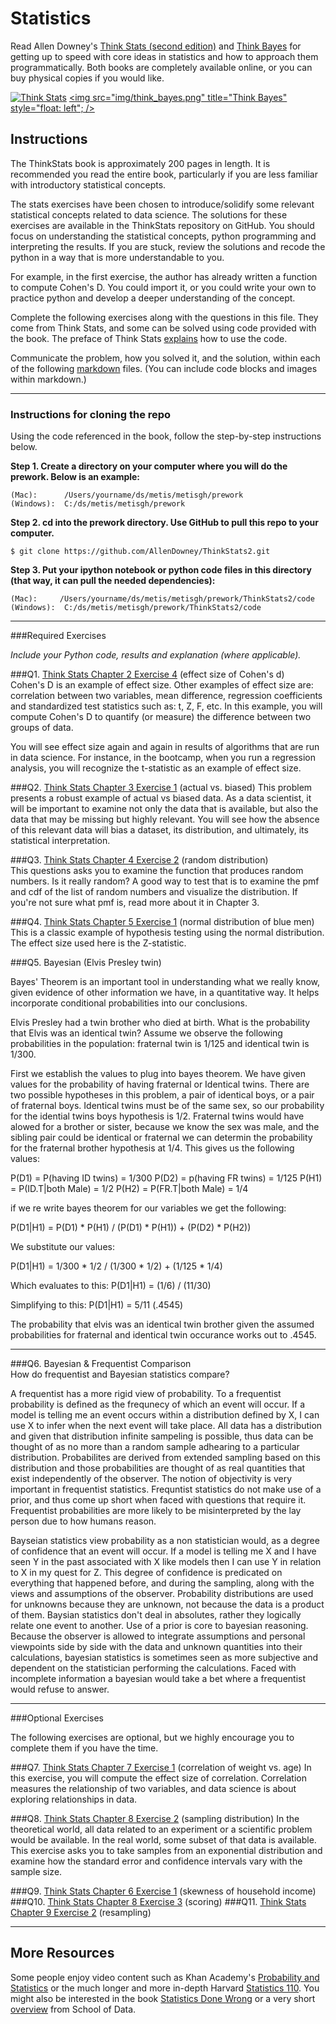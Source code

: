 # Statistics

Read Allen Downey's [Think Stats (second edition)](http://greenteapress.com/thinkstats2/) and [Think Bayes](http://greenteapress.com/thinkbayes/) for getting up to speed with core ideas in statistics and how to approach them programmatically. Both books are completely available online, or you can buy physical copies if you would like.

[<img src="img/think_stats.jpg" title="Think Stats"/>](http://greenteapress.com/thinkstats2/)
[<img src="img/think_bayes.png" title="Think Bayes" style="float: left"; />](http://greenteapress.com/thinkbayes/)  

## Instructions

The ThinkStats book is approximately 200 pages in length.  It is recommended you read the entire book, particularly if you are less familiar with introductory statistical concepts.

The stats exercises have been chosen to introduce/solidify some relevant statistical concepts related to data science.  The solutions for these exercises are available in the ThinkStats repository on GitHub.  You should focus on understanding the statistical concepts, python programming and interpreting the results.  If you are stuck, review the solutions and recode the python in a way that is more understandable to you. 

For example, in the first exercise, the author has already written a function to compute Cohen's D.  You could import it, or you could write your own to practice python and develop a deeper understanding of the concept. 

Complete the following exercises along with the questions in this file. They come from Think Stats, and some can be solved using code provided with the book. The preface of Think Stats [explains](http://greenteapress.com/thinkstats2/html/thinkstats2001.html#toc2) how to use the code.  

Communicate the problem, how you solved it, and the solution, within each of the following [markdown](https://guides.github.com/features/mastering-markdown/) files. (You can include code blocks and images within markdown.)

---

### Instructions for cloning the repo 
Using the code referenced in the book, follow the step-by-step instructions below.  

**Step 1. Create a directory on your computer where you will do the prework.  Below is an example:**

```
(Mac):      /Users/yourname/ds/metis/metisgh/prework  
(Windows):  C:/ds/metis/metisgh/prework
```

**Step 2. cd into the prework directory.  Use GitHub to pull this repo to your computer.**

```
$ git clone https://github.com/AllenDowney/ThinkStats2.git
```

**Step 3.  Put your ipython notebook or python code files in this directory (that way, it can pull the needed dependencies):**

```
(Mac):     /Users/yourname/ds/metis/metisgh/prework/ThinkStats2/code  
(Windows):  C:/ds/metis/metisgh/prework/ThinkStats2/code
```

---

###Required Exercises

*Include your Python code, results and explanation (where applicable).*

###Q1. [Think Stats Chapter 2 Exercise 4](statistics/2-4-cohens_d.md) (effect size of Cohen's d)  
Cohen's D is an example of effect size.  Other examples of effect size are:  correlation between two variables, mean difference, regression coefficients and standardized test statistics such as: t, Z, F, etc. In this example, you will compute Cohen's D to quantify (or measure) the difference between two groups of data.   

You will see effect size again and again in results of algorithms that are run in data science.  For instance, in the bootcamp, when you run a regression analysis, you will recognize the t-statistic as an example of effect size.

###Q2. [Think Stats Chapter 3 Exercise 1](statistics/3-1-actual_biased.md) (actual vs. biased)
This problem presents a robust example of actual vs biased data.  As a data scientist, it will be important to examine not only the data that is available, but also the data that may be missing but highly relevant.  You will see how the absence of this relevant data will bias a dataset, its distribution, and ultimately, its statistical interpretation.

###Q3. [Think Stats Chapter 4 Exercise 2](statistics/4-2-random_dist.md) (random distribution)  
This questions asks you to examine the function that produces random numbers.  Is it really random?  A good way to test that is to examine the pmf and cdf of the list of random numbers and visualize the distribution.  If you're not sure what pmf is, read more about it in Chapter 3.  

###Q4. [Think Stats Chapter 5 Exercise 1](statistics/5-1-blue_men.md) (normal distribution of blue men)
This is a classic example of hypothesis testing using the normal distribution.  The effect size used here is the Z-statistic. 



###Q5. Bayesian (Elvis Presley twin) 

Bayes' Theorem is an important tool in understanding what we really know, given evidence of other information we have, in a quantitative way.  It helps incorporate conditional probabilities into our conclusions.

Elvis Presley had a twin brother who died at birth.  What is the probability that Elvis was an identical twin? Assume we observe the following probabilities in the population: fraternal twin is 1/125 and identical twin is 1/300.  

First we establish the values to plug into bayes theorem.  We have given values for the probability of having fraternal or Identical twins.  There are two possible hypotheses in this problem, a pair of identical boys,  or a pair of fraternal boys.  Identical twins must be of the same sex, so our probability for the idential twins boys hypothesis is 1/2.  Fraternal twins would have alowed for a brother or sister, because we know the sex was male, and the sibling pair could be identical or fraternal we can determin the probability for the fraternal brother hypothesis at 1/4.  This gives us the following values:

P(D1) = P(having ID twins) = 1/300
P(D2) = p(having FR twins) = 1/125
P(H1) = P(ID.T|both Male) = 1/2
P(H2) = P(FR.T|both Male) = 1/4

if we re write bayes theorem for our variables we get the following:

P(D1|H1) = P(D1) * P(H1) / (P(D1) * P(H1)) + (P(D2) * P(H2))

We substitute our values:

P(D1|H1) = 1/300 * 1/2 / (1/300 * 1/2) + (1/125 * 1/4)

Which evaluates to this:
P(D1|H1) = (1/6) / (11/30)

Simplifying to this:
P(D1|H1) = 5/11 (.4545)

The probability that elvis was an identical twin brother given the assumed probabilities for fraternal and identical twin occurance works out to .4545.



---

###Q6. Bayesian &amp; Frequentist Comparison  
How do frequentist and Bayesian statistics compare?

A frequentist has a more rigid view of probability. To a frequentist probability is defined as  the frequnecy of which an event will occur.  If a model is telling me an event occurs within a distribution defined by X, I can use X to infer when the next event will take place.   All data has a distribution and given that distribution infinite sampeling is possible, thus data can be thought of as no more than a random sample adhearing to a particular distribution.  Probabilites are derived from extended sampling based on this distribution and those probabilities are thought of as real quantities that exist independently of the observer.  The notion of objectivity is very important in frequentist statistics. Frequntist statistics do not make use of a prior, and thus come up short when faced with questions that require it.  Frequentist probabilities are more likely to be misinterpreted by the lay person due to how humans reason. 

Bayseian statistics view probability as a non statistician would, as a degree of confidence that an event will occur.  If a model is telling me X and I have seen Y in the past associated with X like models then I can use Y in relation to X in my quest for Z.  This degree of confidence is predicated on everything that happened before, and during the sampling, along with the views and assumptions of the observer.  Probability distributions are used for unknowns because they are unknown, not because the data is a product of them.  Baysian statistics don't deal in absolutes, rather they logically relate one event to another.  Use of a prior is core to bayesian reasoning.  Because the observer is allowed to integrate assumptions and personal viewpoints side by side with the data and unknown quantities into their calculations, bayesian statistics is sometimes seen as more subjective and dependent on the statistician performing the calculations.  Faced with incomplete information a bayesian would take a bet where a frequentist would refuse to answer.

---

###Optional Exercises

The following exercises are optional, but we highly encourage you to complete them if you have the time.

###Q7. [Think Stats Chapter 7 Exercise 1](statistics/7-1-weight_vs_age.md) (correlation of weight vs. age)
In this exercise, you will compute the effect size of correlation.  Correlation measures the relationship of two variables, and data science is about exploring relationships in data.    

###Q8. [Think Stats Chapter 8 Exercise 2](statistics/8-2-sampling_dist.md) (sampling distribution)
In the theoretical world, all data related to an experiment or a scientific problem would be available.  In the real world, some subset of that data is available.  This exercise asks you to take samples from an exponential distribution and examine how the standard error and confidence intervals vary with the sample size.

###Q9. [Think Stats Chapter 6 Exercise 1](statistics/6-1-household_income.md) (skewness of household income)
###Q10. [Think Stats Chapter 8 Exercise 3](statistics/8-3-scoring.md) (scoring)
###Q11. [Think Stats Chapter 9 Exercise 2](statistics/9-2-resampling.md) (resampling)

---

## More Resources

Some people enjoy video content such as Khan Academy's [Probability and Statistics](https://www.khanacademy.org/math/probability) or the much longer and more in-depth Harvard [Statistics 110](https://www.youtube.com/playlist?list=PL2SOU6wwxB0uwwH80KTQ6ht66KWxbzTIo). You might also be interested in the book [Statistics Done Wrong](http://www.statisticsdonewrong.com/) or a very short [overview](http://schoolofdata.org/handbook/courses/the-math-you-need-to-start/) from School of Data.







